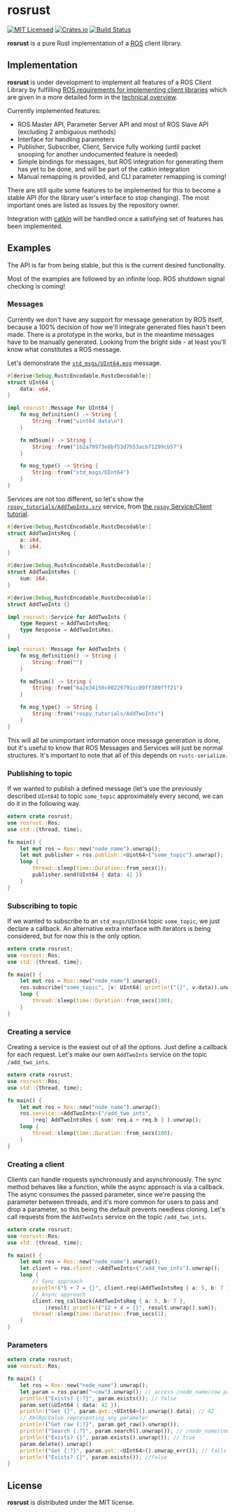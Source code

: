 # rosrust

[![MIT Licensed](https://img.shields.io/crates/l/rosrust.svg?maxAge=3600)](./LICENSE)
[![Crates.io](https://img.shields.io/crates/v/rosrust.svg?maxAge=3600)](https://crates.io/crates/rosrust)
[![Build Status](https://travis-ci.org/adnanademovic/rosrust.svg?branch=master)](https://travis-ci.org/adnanademovic/rosrust)

**rosrust** is a pure Rust implementation of a [ROS](http://www.ros.org/) client library.

## Implementation

**rosrust** is under development to implement all features of a ROS Client Library by fulfilling [ROS requirements for implementing client libraries](http://wiki.ros.org/Implementing%20Client%20Libraries) which are given in a more detailed form in the [technical overview](http://wiki.ros.org/ROS/Technical%20Overview).

Currently implemented features:
* ROS Master API, Parameter Server API and most of ROS Slave API (excluding 2 ambiguous methods)
* Interface for handling parameters
* Publisher, Subscriber, Client, Service fully working (until packet snooping for another undocumented feature is needed)
* Simple bindings for messages, but ROS integration for generating them has yet to be done, and will be part of the catkin integration
* Manual remapping is provided, and CLI parameter remapping is coming!

There are still quite some features to be implemented for this to become a stable API (for the library user's interface to stop changing). The most important ones are listed as Issues by the repository owner.

Integration with [catkin](http://www.ros.org/wiki/catkin) will be handled once a satisfying set of features has been implemented.

## Examples

The API is far from being stable, but this is the current desired functionality.

Most of the examples are followed by an infinite loop. ROS shutdown signal checking is coming!

### Messages

Currently we don't have any support for message generation by ROS itself, because a 100% decision of how we'll integrate generated files hasn't been made. There is a prototype in the works, but in the meantime messages have to be manually generated. Looking from the bright side - at least you'll know what constitutes a ROS message.

Let's demonstrate the [`std_msgs/UInt64.msg`](https://github.com/ros/std_msgs/blob/groovy-devel/msg/UInt64.msg) message.

```rust
#[derive(Debug,RustcEncodable,RustcDecodable)]
struct UInt64 {
    data: u64,
}

impl rosrust::Message for UInt64 {
    fn msg_definition() -> String {
        String::from("uint64 data\n")
    }

    fn md5sum() -> String {
        String::from("1b2a79973e8bf53d7b53acb71299cb57")
    }

    fn msg_type() -> String {
        String::from("std_msgs/UInt64")
    }
}
```

Services are not too different, so let's show the [`rospy_tutorials/AddTwoInts.srv`](https://github.com/ros/ros_tutorials/blob/kinetic-devel/rospy_tutorials/srv/AddTwoInts.srv) service, from [the `rospy` Service/Client tutorial](http://wiki.ros.org/rospy_tutorials/Tutorials/WritingServiceClient).

```rust
#[derive(Debug,RustcEncodable,RustcDecodable)]
struct AddTwoIntsReq {
    a: i64,
    b: i64,
}

#[derive(Debug,RustcEncodable,RustcDecodable)]
struct AddTwoIntsRes {
    sum: i64,
}

#[derive(Debug,RustcEncodable,RustcDecodable)]
struct AddTwoInts {}

impl rosrust::Service for AddTwoInts {
    type Request = AddTwoIntsReq;
    type Response = AddTwoIntsRes;
}

impl rosrust::Message for AddTwoInts {
    fn msg_definition() -> String {
        String::from("")
    }

    fn md5sum() -> String {
        String::from("6a2e34150c00229791cc89ff309fff21")
    }

    fn msg_type() -> String {
        String::from("rospy_tutorials/AddTwoInts")
    }
}
```

This will all be unimportant information once message generation is done, but it's useful to know that ROS Messages and Services will just be normal structures. It's important to note that all of this depends on `rustc-serialize`.

### Publishing to topic

If we wanted to publish a defined message (let's use the previously described `UInt64`) to topic `some_topic` approximately every second, we can do it in the following way.

```rust
extern crate rosrust;
use rosrust::Ros;
use std::{thread, time};

fn main() {
    let mut ros = Ros::new("node_name").unwrap();
    let mut publisher = ros.publish::<Uint64>("some_topic").unwrap();
    loop {
        thread::sleep(time::Duration::from_secs(1);
        publisher.send(UInt64 { data: 42 })
    }
}
```

### Subscribing to topic

If we wanted to subscribe to an `std_msgs/UInt64` topic `some_topic`, we just declare a callback. An alternative extra interface with iterators is being considered, but for now this is the only option.

```rust
extern crate rosrust;
use rosrust::Ros;
use std::{thread, time};

fn main() {
    let mut ros = Ros::new("node_name").unwrap();
    ros.subscribe("some_topic", |v: UInt64| println!("{}", v.data)).unwrap();
    loop {
        thread::sleep(time::Duration::from_secs(100);
    }
}
```

### Creating a service

Creating a service is the easiest out of all the options. Just define a callback for each request. Let's make our own `AddTwoInts` service on the topic `/add_two_ints`.

```rust
extern crate rosrust;
use rosrust::Ros;
use std::{thread, time};

fn main() {
    let mut ros = Ros::new("node_name").unwrap();
    ros.service::<AddTwoInts>("/add_two_ints",
        |req| AddTwoIntsRes { sum: req.a + req.b } ).unwrap();
    loop {
        thread::sleep(time::Duration::from_secs(100);
    }
}
```

### Creating a client

Clients can handle requests synchronously and asynchronously. The sync method behaves like a function, while the async approach is via a callback. The async consumes the passed parameter, since we're passing the parameter between threads, and it's more common for users to pass and drop a parameter, so this being the default prevents needless cloning. Let's call requests from the `AddTwoInts` service on the topic `/add_two_ints`.

```rust
extern crate rosrust;
use rosrust::Ros;
use std::{thread, time};

fn main() {
    let mut ros = Ros::new("node_name").unwrap();
    let client = ros.client::<AddTwoInts>("/add_two_ints").unwrap();
    loop {
        // Sync approach
        println!("5 + 7 = {}", client.req(&AddTwoIntsReq { a: 5, b: 7 }).sum)
        // Async approach
        client.req_callback(AddTwoIntsReq { a: 5, b: 7 },
            |result| println!("12 + 4 = {}", result.unwrap().sum));
        thread::sleep(time::Duration::from_secs(1);
    }
}
```

### Parameters

```rust
extern crate rosrust;
use rosrust::Ros;

fn main() {
    let ros = Ros::new("node_name").unwrap();
    let param = ros.param("~cow").unwrap(); // access /node_name/cow parameter
    println!("Exists? {:?}", param.exists()); // false
    param.set(&UInt64 { data: 42 });
    println!("Get {}", param.get::<UInt64>().unwrap().data); // 42
    // XmlRpcValue representing any parameter
    println!("Get raw {:?}", param.get_raw().unwrap());
    println!("Search {:?}", param.search().unwrap()); // /node_name/cow
    println!("Exists? {}", param.exists().unwrap()); // true
    param.delete().unwrap()
    println!("Get {:?}", param.get::<UInt64>().unwrap_err()); // fails to find
    println!("Exists? {}", param.exists()); //false
}
```

## License

**rosrust** is distributed under the MIT license.
